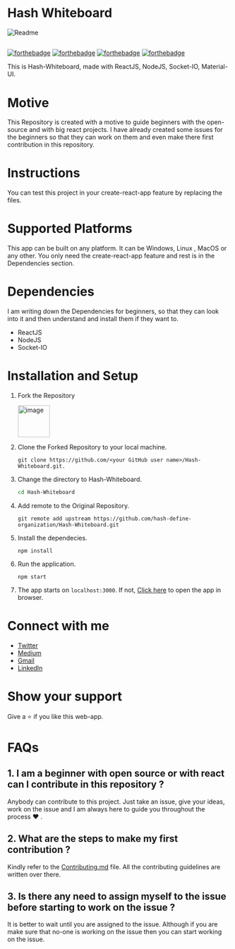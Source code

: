 # Hash Whiteboard

![Readme](https://user-images.githubusercontent.com/71627983/155388880-94d514ee-749c-4f4c-b9ac-e27aa4e53094.jpeg)

<!-- ![image](https://user-images.githubusercontent.com/71627983/151830403-a00d5cf5-9908-4e50-8b01-66cffb75053e.png) -->
<!-- ![image](https://user-images.githubusercontent.com/71627983/151713554-68535167-892e-4021-b42b-874bf23d41b3.png) -->


##
[![forthebadge](https://forthebadge.com/images/badges/open-source.svg)](https://forthebadge.com) [![forthebadge](https://forthebadge.com/images/badges/built-with-love.svg)](https://forthebadge.com)    [![forthebadge](https://forthebadge.com/images/badges/made-with-crayons.svg)](https://forthebadge.com)    [![forthebadge](https://forthebadge.com/images/badges/made-with-javascript.svg)](https://forthebadge.com)

This is Hash-Whiteboard, made with ReactJS, NodeJS, Socket-IO, Material-UI.

# Motive

This Repository is created with a motive to guide beginners with the open-source and with big react projects. I have already created some issues for the beginners so that they can work on them and even make there first contribution in this repository.

# Instructions

You can test this project in your create-react-app feature by replacing the files.

# Supported Platforms

This app can be built on any platform. It can be Windows, Linux , MacOS or any other. You only need the create-react-app feature and rest is in the Dependencies section.

# Dependencies

I am writing down the Dependencies for beginners, so that they can look into it and then understand and install them if they want to.

* ReactJS
* NodeJS
* Socket-IO

# Installation and Setup

1. Fork the Repository

	<img width="72" alt="image" src="https://user-images.githubusercontent.com/71627983/151713658-7e9576d0-f373-4e6a-a60a-e3d58b3b38c8.png">

2. Clone the Forked Repository to your local machine.
	```
	git clone https://github.com/<your GitHub user name>/Hash-Whiteboard.git.
	```

3. Change the directory to Hash-Whiteboard.
	```bash
	cd Hash-Whiteboard
	```

4. Add remote to the Original Repository.
	```
	git remote add upstream https://github.com/hash-define-organization/Hash-Whiteboard.git
	```

5. Install the dependecies.
	```node
	npm install
	```

6. Run the application.
	```node
	npm start
	```

7. The app starts on `localhost:3000`. If not, [Click here](http://localhost:3000) to open the app in browser.

# Connect with me

* [Twitter](https://twitter.com/bahldhairya)
* [Medium](https://medium.com/@dhairyabahl5)
* [Gmail](dhairyabahl5@gmail.com)
* [LinkedIn](https://www.linkedin.com/in/dhairya-bahl)

# Show your support

Give a ⭐ if you like this web-app.

# FAQs

## 1. I am a beginner with open source or with react can I contribute in this repository ?
Anybody can contribute to this project. Just take an issue, give your ideas, work on the issue and I am always here to guide you throughout the process ❤ .

## 2. What are the steps to make my first contribution ?
Kindly refer to the [Contributing.md](./Contributing.md) file. All the contributing guidelines are written over there.

## 3. Is there any need to assign myself to the issue before starting to work on the issue ?
It is better to wait until you are assigned to the issue. Although if you are make sure that no-one is working on the issue then you can start working on the issue.
